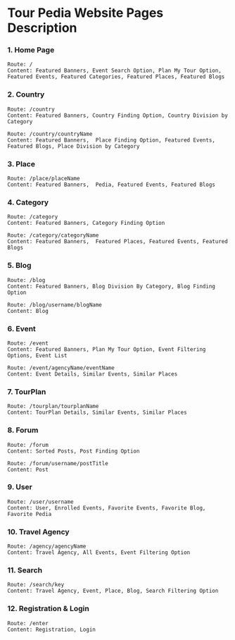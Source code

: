 # Tour Pedia Website Pages Description

### 1. Home Page
	Route: /
	Content: Featured Banners, Event Search Option, Plan My Tour Option, Featured Events, Featured Categories, Featured Places, Featured Blogs
	
### 2. Country
	Route: /country
	Content: Featured Banners, Country Finding Option, Country Division by Category 
	
	Route: /country/countryName
	Content: Featured Banners,  Place Finding Option, Featured Events, Featured Blogs, Place Division by Category
	
### 3. Place
	Route: /place/placeName
	Content: Featured Banners,  Pedia, Featured Events, Featured Blogs
	
### 4. Category
	Route: /category
	Content: Featured Banners, Category Finding Option
	
	Route: /category/categoryName
	Content: Featured Banners,  Featured Places, Featured Events, Featured Blogs
	
### 5. Blog
	Route: /blog
	Content: Featured Banners, Blog Division By Category, Blog Finding Option
	
	Route: /blog/username/blogName
	Content: Blog
	
### 6. Event
	Route: /event
	Content: Featured Banners, Plan My Tour Option, Event Filtering Options, Event List
	
	Route: /event/agencyName/eventName
	Content: Event Details, Similar Events, Similar Places

### 7. TourPlan
	Route: /tourplan/tourplanName
	Content: TourPlan Details, Similar Events, Similar Places
	
### 8. Forum
	Route: /forum
	Content: Sorted Posts, Post Finding Option
	
	Route: /forum/username/postTitle
	Content: Post
	
### 9. User
	Route: /user/username
	Content: User, Enrolled Events, Favorite Events, Favorite Blog, Favorite Pedia
	
### 10. Travel Agency
	Route: /agency/agencyName
	Content: Travel Agency, All Events, Event Filtering Option
	
### 11. Search
	Route: /search/key
	Content: Travel Agency, Event, Place, Blog, Search Filtering Option 
	
### 12. Registration & Login
	Route: /enter
	Content: Registration, Login